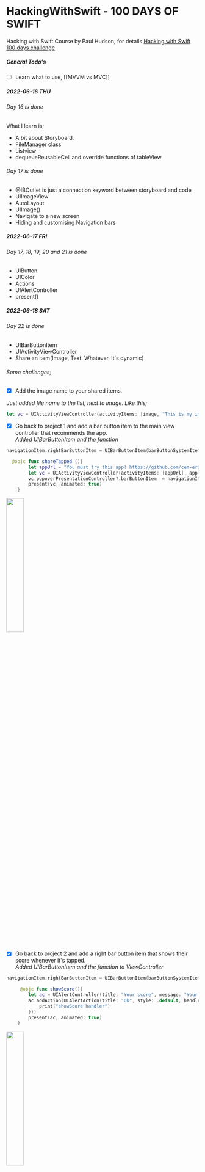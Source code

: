 # HackingWithSwift - 100 DAYS OF SWIFT
Hacking with Swift Course by Paul Hudson, for details [Hacking with Swift 100 days challenge](https://hackingwithswift.com/100)

##### General Todo's
- [ ] Learn what to use, [[MVVM vs MVC]] 


##### 2022-06-16 THU

###### Day 16 is done
What I learn is;
- A bit about Storyboard.
- FileManager class
- Listview 
- dequeueReusableCell and override functions of tableView

###### Day 17 is done
- @IBOutlet is just a connection keyword between storyboard and code
- UIImageView
- AutoLayout
- UIImage()
- Navigate to a new screen
- Hiding and customising Navigation bars 

##### 2022-06-17 FRI
###### Day 17, 18, 19, 20 and 21 is done
- UIButton
- UIColor
- Actions
- UIAlertController
- present()

##### 2022-06-18 SAT
###### Day 22 is done
- UIBarButtonItem
- UIActivityViewController
- Share an item(Image, Text. Whatever. It's dynamic)

###### Some challenges; 
- [x] Add the image name to your shared items. 

*Just added file name to the list, next to image. Like this;*
```swift
let vc = UIActivityViewController(activityItems: [image, "This is my image name"], applicationActivities: [])
```
- [x] Go back to project 1 and add a bar button item to the main view controller that recommends the 
app.</br>
*Added UIBarButtonItem and the function*
```swift
navigationItem.rightBarButtonItem = UIBarButtonItem(barButtonSystemItem: .action, target: self, action: #selector(shareTapped))
```
```swift
  @objc func shareTapped (){
        let appUrl = "You must try this app! https://github.com/cem-ergin/HackingWithSwift"
        let vc = UIActivityViewController(activityItems: [appUrl], applicationActivities: [])
        vc.popoverPresentationController?.barButtonItem  = navigationItem.rightBarButtonItem
        present(vc, animated: true)
    }
```

<img src="https://user-images.githubusercontent.com/30066961/174457463-b167c164-a5cb-4a37-9568-7c1c042ba791.png" width="30%">

- [x] Go back to project 2 and add a right bar button item that shows their score whenever it's tapped.</br>
*Added UIBarButtonItem and the function to ViewController*
```swift
navigationItem.rightBarButtonItem = UIBarButtonItem(barButtonSystemItem: .bookmarks, target: self, action: #selector(showScore))
```
```swift
     @objc func showScore(){
        let ac = UIAlertController(title: "Your score", message: "Your current score is \(score)", preferredStyle: .alert)
        ac.addAction(UIAlertAction(title: "Ok", style: .default, handler: {(ac) -> Void in
            print("showScore handler")
        }))
        present(ac, animated: true)
    }
```

<img src="https://user-images.githubusercontent.com/30066961/174457759-2a6d04d7-2db5-44f1-87fa-5ff42944123a.png" width="30%">

